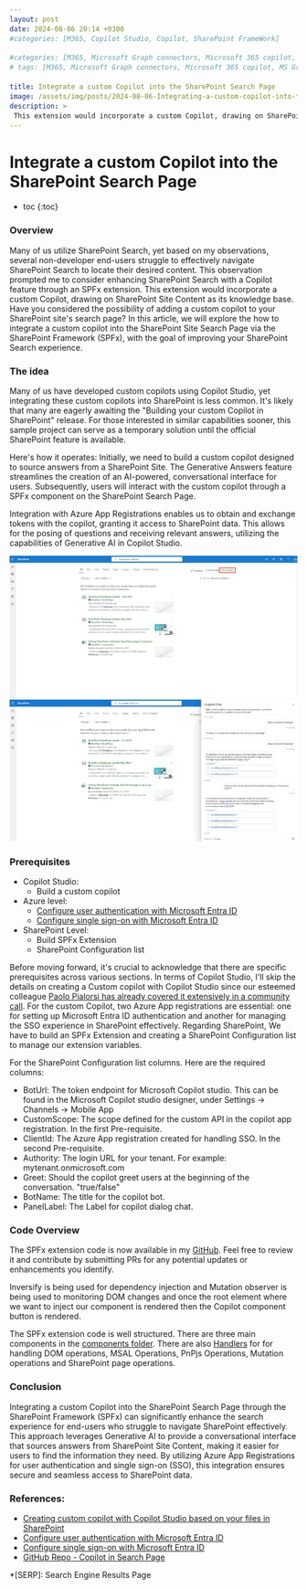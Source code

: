 ```yaml
---
layout: post
date: 2024-08-06 20:14 +0300
#categories: [M365, Copilot Studio, Copilot, SharePoint FrameWork]

#categories: [M365, Microsoft Graph connectors, Microsoft 365 copilot, m365 development]
# tags: [M365, Microsoft Graph connectors, Microsoft 365 copilot, MS Graph]

title: Integrate a custom Copilot into the SharePoint Search Page
image: /assets/img/posts/2024-08-06-Integrating-a-custom-copilot-into-the-SharePoint-Search-Page/screenshot-solution-in-action03.png
description: >
 This extension would incorporate a custom Copilot, drawing on SharePoint Site Content as its knowledge base. Have you considered the possibility of adding a custom copilot to your SharePoint site's search page? In this article, we will explore the how to integrate a custom copilot into the SharePoint Site Search Page via the SharePoint Framework (SPFx), with the goal of improving your SharePoint Search experience.
---
```


# Integrate a custom Copilot into the SharePoint Search Page

* toc
{:toc}


### Overview
Many of us utilize SharePoint Search, yet based on my observations, several non-developer end-users struggle to effectively navigate SharePoint Search to locate their desired content. This observation prompted me to consider enhancing SharePoint Search with a Copilot feature through an SPFx extension. This extension would incorporate a custom Copilot, drawing on SharePoint Site Content as its knowledge base. Have you considered the possibility of adding a custom copilot to your SharePoint site's search page? In this article, we will explore the how to integrate a custom copilot into the SharePoint Site Search Page via the SharePoint Framework (SPFx), with the goal of improving your SharePoint Search experience.


### The idea 
Many of us have developed custom copilots using Copilot Studio, yet integrating these custom copilots into SharePoint is less common. It's likely that many are eagerly awaiting the "Building your custom Copilot in SharePoint" release. For those interested in similar capabilities sooner, this sample project can serve as a temporary solution until the official SharePoint feature is available.

Here's how it operates: Initially, we need to build a custom copilot designed to source answers from a SharePoint Site. The Generative Answers feature streamlines the creation of an AI-powered, conversational interface for users.
Subsequently, users will interact with the custom copilot through a SPFx component on the SharePoint Search Page.

Integration with Azure App Registrations enables us to obtain and exchange tokens with the copilot, granting it access to SharePoint data. This allows for the posing of questions and receiving relevant answers, utilizing the capabilities of Generative AI in Copilot Studio.

![Integrate a custom Copilot into the SharePoint Search Page](/assets/img/posts/2024-08-06-Integrating-a-custom-copilot-into-the-SharePoint-Search-Page/screenshot-solution-in-action03.png)
![Integrate a custom Copilot into the SharePoint Search Page](/assets/img/posts/2024-08-06-Integrating-a-custom-copilot-into-the-SharePoint-Search-Page/screenshot-solution-in-action04.png)



### Prerequisites

- Copilot Studio:
    - Build a custom copilot
- Azure level:
    - [Configure user authentication with Microsoft Entra ID](https://learn.microsoft.com/en-us/microsoft-copilot-studio/configuration-authentication-azure-ad)
    -  [Configure single sign-on with Microsoft Entra ID](https://learn.microsoft.com/en-us/microsoft-copilot-studio/configure-sso?tabs=webApp#create-app-registrations-for-your-custom-website)
- SharePoint Level:
    - Build SPFx Extension
    - SharePoint Configuration list

Before moving forward, it's crucial to acknowledge that there are specific prerequisites across various sections. In terms of Copilot Studio, I'll skip the details on creating a Custom copilot with Copilot Studio since our esteemed colleague [Paolo Pialorsi has already covered it extensively in a community call](https://www.youtube.com/watch?v=yFCYwIFj3Jg). For the custom Copilot, two Azure App registrations are essential: one for setting up Microsoft Entra ID authentication and another for managing the SSO experience in SharePoint effectively. Regarding SharePoint, We have to build an SPFx Extension and creating a SharePoint Configuration list to manage our extension variables.

For the SharePoint Configuration list columns. Here are the required columns:
- BotUrl: The token endpoint for Microsoft Copilot studio. This can be found in the Microsoft Copilot studio designer, under Settings -> Channels -> Mobile App
- CustomScope: The scope defined for the custom API in the copilot app registration. In the first Pre-requisite.
- ClientId: The Azure App registration created for handling SSO. In the second Pre-requisite.
- Authority: The login URL for your tenant. For example: mytenant.onmicrosoft.com
- Greet: Should the copilot greet users at the beginning of the conversation. "true/false"
- BotName: The title for the copilot bot.
- PanelLabel: The Label for copilot dialog chat.


### Code Overview
The SPFx extension code is now available in my [GitHub](https://github.com/mohammadamer/copilot-in-search-page). Feel free to review it and contribute by submitting PRs for any potential updates or enhancements you identify.

Inversify is being used for dependency injection and Mutation observer is being used to monitoring DOM changes and once the root element where we want to inject our component is rendered then the Copilot component button is rendered.

The SPFx extension code is well structured. There are three main components in the [components folder](https://github.com/mohammadamer/copilot-in-search-page/tree/main/src/components/CopilotComponents). There are also [Handlers](https://github.com/mohammadamer/copilot-in-search-page/tree/main/src/extensions/copilotInSearch/Handlers) for for handling DOM operations, MSAL Operations, PnPjs Operations, Mutation operations and SharePoint page operations.

### Conclusion
Integrating a custom Copilot into the SharePoint Search Page through the SharePoint Framework (SPFx) can significantly enhance the search experience for end-users who struggle to navigate SharePoint effectively. This approach leverages Generative AI to provide a conversational interface that sources answers from SharePoint Site Content, making it easier for users to find the information they need. By utilizing Azure App Registrations for user authentication and single sign-on (SSO), this integration ensures secure and seamless access to SharePoint data.

### References:
* [Creating custom copilot with Copilot Studio based on your files in SharePoint](https://www.youtube.com/watch?v=yFCYwIFj3Jg)
* [Configure user authentication with Microsoft Entra ID](https://learn.microsoft.com/en-us/microsoft-copilot-studio/configuration-authentication-azure-ad)
* [Configure single sign-on with Microsoft Entra ID](https://learn.microsoft.com/en-us/microsoft-copilot-studio/configure-sso?tabs=webApp#create-app-registrations-for-your-custom-website)
* [GitHub Repo - Copilot in Search Page](https://github.com/mohammadamer/copilot-in-search-page)

*[SERP]: Search Engine Results Page